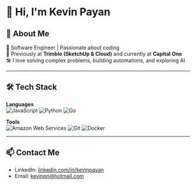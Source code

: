 # 👋 Hi, I'm Kevin Payan

## 🧠 About Me

🚀 Software Engineer | Passionate about coding  
💼 Previously at **Trimble (SketchUp & Cloud)** and currently at **Capital One**  
🛠️ I love solving complex problems, building automations, and exploring AI

---

## 🛠 Tech Stack

**Languages**  
![JavaScript](https://img.shields.io/badge/JavaScript-F7DF1E?logo=javascript&logoColor=black&style=flat)
![Python](https://img.shields.io/badge/Python-3776AB?logo=python&logoColor=white&style=flat)
![Go](https://img.shields.io/badge/Go-00ADD8?logo=go&logoColor=white&style=flat)

**Tools**  
![Amazon Web Services](https://img.shields.io/badge/Amazon%20Web%20Services-FF9900?logo=amazon-web-services&logoColor=white&style=flat)
![Git](https://img.shields.io/badge/Git-F05032?logo=git&logoColor=white&style=flat) 
![Docker](https://img.shields.io/badge/Docker-2496ED?logo=docker&logoColor=white&style=flat)

---

## 📫 Contact Me

- LinkedIn: [linkedin.com/in/kevinpayan](https://linkedin.com/in/kevinpayan)
- Email: kevinpn@hotmail.com
